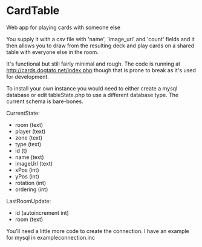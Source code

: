 # CardTable
Web app for playing cards with someone else

You supply it with a csv file with 'name', 'image_url' and 'count' fields and it then allows you to draw from the resulting deck and play cards on a shared table with everyone else in the room.

It's functional but still fairly minimal and rough. The code is running at http://cards.dogtato.net/index.php though that is prone to break as it's used for development.

To install your own instance you would need to either create a mysql database or edit tableState.php to use a different database type. The current schema is bare-bones.

CurrentState:
* room (text)
* player (text)
* zone (text)
* type (text)
* id  (t)
* name (text)
* imageUrl (text)
* xPos (int)
* yPos (int)
* rotation (int)
* ordering (int)

LastRoomUpdate:
* id (autoincrement int)
* room (text)

You'll need a little more code to create the connection. I have an example for mysql in exampleconnection.inc
